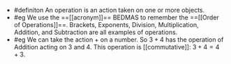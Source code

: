 - #definiton An operation is an action taken on one or more objects.
- #eg We use the ==[[acronym]]== BEDMAS to remember the ==[[Order of Operations]]==. Brackets, Exponents, Division, Multiplication, Addition, and Subtraction are all examples of operations.
- #eg We can take the action $+$ on a number. So $3+4$ has the operation of Addition acting on $3$ and $4$. This operation is [[commutative]]:  $3+4=4+3$.